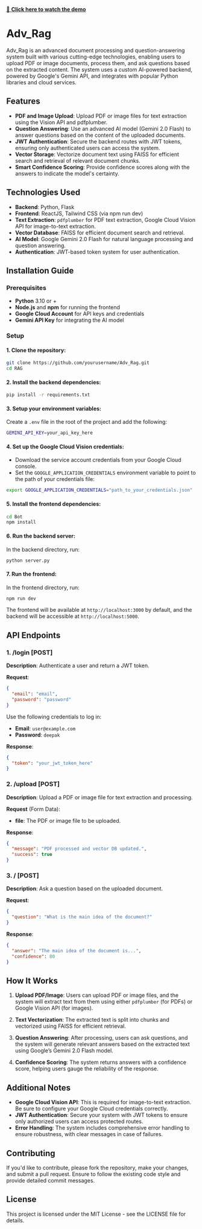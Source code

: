 [🎥 **Click here to watch the demo**](https://drive.google.com/file/d/1sjTrvMcfPD72D7jo242zcFOYs8PaSrLn/view?usp=sharing)
# **Adv_Rag**

Adv_Rag is an advanced document processing and question-answering system built with various cutting-edge technologies, enabling users to upload PDF or image documents, process them, and ask questions based on the extracted content. The system uses a custom AI-powered backend, powered by Google's Gemini API, and integrates with popular Python libraries and cloud services.

## **Features**
- **PDF and Image Upload**: Upload PDF or image files for text extraction using the Vision API and pdfplumber.
- **Question Answering**: Use an advanced AI model (Gemini 2.0 Flash) to answer questions based on the content of the uploaded documents.
- **JWT Authentication**: Secure the backend routes with JWT tokens, ensuring only authenticated users can access the system.
- **Vector Storage**: Vectorize document text using FAISS for efficient search and retrieval of relevant document chunks.
- **Smart Confidence Scoring**: Provide confidence scores along with the answers to indicate the model's certainty.

## **Technologies Used**
- **Backend**: Python, Flask
- **Frontend**: ReactJS, Tailwind CSS (via npm run dev)
- **Text Extraction**: `pdfplumber` for PDF text extraction, Google Cloud Vision API for image-to-text extraction.
- **Vector Database**: FAISS for efficient document search and retrieval.
- **AI Model**: Google Gemini 2.0 Flash for natural language processing and question answering.
- **Authentication**: JWT-based token system for user authentication.

## **Installation Guide**

### **Prerequisites**
- **Python** 3.10 or +
- **Node.js** and **npm** for running the frontend
- **Google Cloud Account** for API keys and credentials
- **Gemini API Key** for integrating the AI model

### **Setup**

#### 1. Clone the repository:
```bash
git clone https://github.com/yourusername/Adv_Rag.git
cd RAG
```

#### 2. Install the backend dependencies:
```bash
pip install -r requirements.txt
```

#### 3. Setup your environment variables:
Create a `.env` file in the root of the project and add the following:
```bash
GEMINI_API_KEY=your_api_key_here
```

#### 4. Set up the Google Cloud Vision credentials:
- Download the service account credentials from your Google Cloud console.
- Set the `GOOGLE_APPLICATION_CREDENTIALS` environment variable to point to the path of your credentials file:
```bash
export GOOGLE_APPLICATION_CREDENTIALS="path_to_your_credentials.json"
```

#### 5. Install the frontend dependencies:
```bash
cd Bot
npm install
```

#### 6. Run the backend server:
In the backend directory, run:
```bash
python server.py
```

#### 7. Run the frontend:
In the frontend directory, run:
```bash
npm run dev
```

The frontend will be available at `http://localhost:3000` by default, and the backend will be accessible at `http://localhost:5000`.

## **API Endpoints**

### **1. /login [POST]**
**Description**: Authenticate a user and return a JWT token.

**Request**:
```json
{
  "email": "email",
  "password": "password"
}
```

Use the following credentials to log in:

- **Email**: `user@example.com`  
- **Password**: `deepak`

**Response**:
```json
{
  "token": "your_jwt_token_here"
}
```

### **2. /upload [POST]**
**Description**: Upload a PDF or image file for text extraction and processing.

**Request** (Form Data):
- **file**: The PDF or image file to be uploaded.

**Response**:
```json
{
  "message": "PDF processed and vector DB updated.",
  "success": true
}
```

### **3. / [POST]**
**Description**: Ask a question based on the uploaded document.

**Request**:
```json
{
  "question": "What is the main idea of the document?"
}
```

**Response**:
```json
{
  "answer": "The main idea of the document is...",
  "confidence": 80
}
```

## **How It Works**
1. **Upload PDF/Image**: Users can upload PDF or image files, and the system will extract text from them using either `pdfplumber` (for PDFs) or Google Vision API (for images).
   
2. **Text Vectorization**: The extracted text is split into chunks and vectorized using FAISS for efficient retrieval.

3. **Question Answering**: After processing, users can ask questions, and the system will generate relevant answers based on the extracted text using Google’s Gemini 2.0 Flash model.

4. **Confidence Scoring**: The system returns answers with a confidence score, helping users gauge the reliability of the response.

## **Additional Notes**
- **Google Cloud Vision API**: This is required for image-to-text extraction. Be sure to configure your Google Cloud credentials correctly.
- **JWT Authentication**: Secure your system with JWT tokens to ensure only authorized users can access protected routes.
- **Error Handling**: The system includes comprehensive error handling to ensure robustness, with clear messages in case of failures.

## **Contributing**
If you'd like to contribute, please fork the repository, make your changes, and submit a pull request. Ensure to follow the existing code style and provide detailed commit messages.

## **License**
This project is licensed under the MIT License - see the LICENSE file for details.
